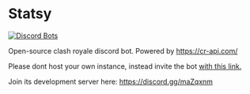 # Statsy

<a href="https://discordbots.org/bot/347006499677143041">
  <img src="https://discordbots.org/api/widget/347006499677143041.png" alt="Discord Bots" />
</a>

Open-source clash royale discord bot. Powered by https://cr-api.com/

Please dont host your own instance, instead invite the bot [with this link.](https://discordapp.com/oauth2/authorize?client_id=347006499677143041&scope=bot&permissions=314432)

Join its development server here: https://discord.gg/maZqxnm

